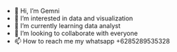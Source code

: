 - 👋 Hi, I’m Gemni
- 👀 I’m interested in data and visualization
- 🌱 I’m currently learning data analyst
- 💞️ I’m looking to collaborate with everyone
- 📫 How to reach me my whatsapp +6285289535328

<!---
gemnibn/gemnibn is a ✨ special ✨ repository because its `README.md` (this file) appears on your GitHub profile.
You can click the Preview link to take a look at your changes.
--->
